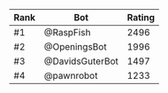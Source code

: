 Rank|Bot|Rating
---|---|---
#1|@RaspFish|2496
#2|@OpeningsBot|1996
#3|@DavidsGuterBot|1497
#4|@pawnrobot|1233
